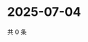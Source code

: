 # 2025-07-04

共 0 条

<!-- BEGIN ZHIHUVIDEO -->
<!-- 最后更新时间 Fri Jul 04 2025 12:21:54 GMT+0800 (China Standard Time) -->

<!-- END ZHIHUVIDEO -->
